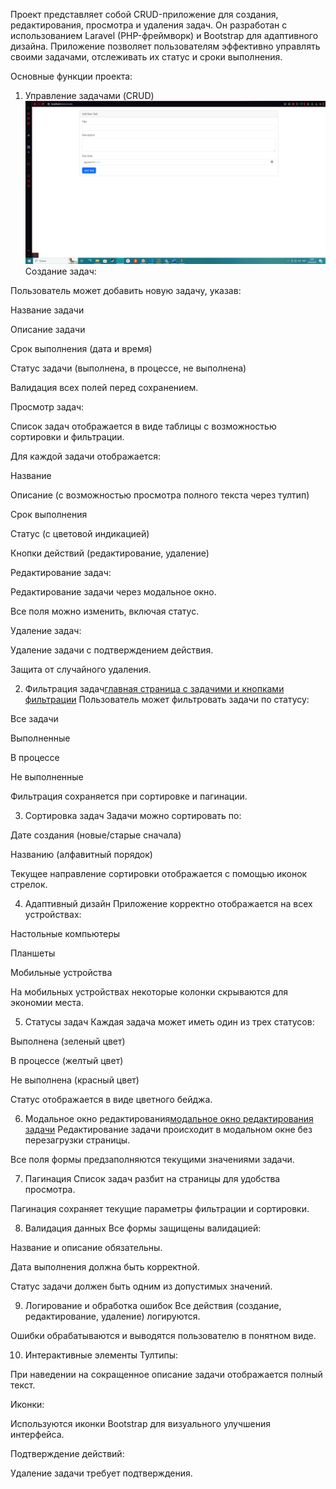 Проект представляет собой CRUD-приложение для создания, редактирования, просмотра и удаления задач. Он разработан с использованием Laravel (PHP-фреймворк) и Bootstrap для адаптивного дизайна. Приложение позволяет пользователям эффективно управлять своими задачами, отслеживать их статус и сроки выполнения.

Основные функции проекта:
1. Управление задачами (CRUD) ![страница создания задачи](./img/img1.png)
Создание задач:

Пользователь может добавить новую задачу, указав:

Название задачи

Описание задачи

Срок выполнения (дата и время)

Статус задачи (выполнена, в процессе, не выполнена)

Валидация всех полей перед сохранением.

Просмотр задач:

Список задач отображается в виде таблицы с возможностью сортировки и фильтрации.

Для каждой задачи отображается:

Название

Описание (с возможностью просмотра полного текста через тултип)

Срок выполнения

Статус (с цветовой индикацией)

Кнопки действий (редактирование, удаление)

Редактирование задач:

Редактирование задачи через модальное окно.

Все поля можно изменить, включая статус.

Удаление задач:

Удаление задачи с подтверждением действия.

Защита от случайного удаления.

2. Фильтрация задач[главная страница с задачими и кнопками фильтрации](./img/img2.png)
Пользователь может фильтровать задачи по статусу:

Все задачи

Выполненные

В процессе

Не выполненные

Фильтрация сохраняется при сортировке и пагинации.

3. Сортировка задач
Задачи можно сортировать по:

Дате создания (новые/старые сначала)

Названию (алфавитный порядок)

Текущее направление сортировки отображается с помощью иконок стрелок.

4. Адаптивный дизайн
Приложение корректно отображается на всех устройствах:

Настольные компьютеры

Планшеты

Мобильные устройства

На мобильных устройствах некоторые колонки скрываются для экономии места.

5. Статусы задач
Каждая задача может иметь один из трех статусов:

Выполнена (зеленый цвет)

В процессе (желтый цвет)

Не выполнена (красный цвет)

Статус отображается в виде цветного бейджа.

6. Модальное окно редактирования[модальное окно редактирования задачи](./img/img3.png)
Редактирование задачи происходит в модальном окне без перезагрузки страницы.

Все поля формы предзаполняются текущими значениями задачи.

7. Пагинация
Список задач разбит на страницы для удобства просмотра.

Пагинация сохраняет текущие параметры фильтрации и сортировки.

8. Валидация данных
Все формы защищены валидацией:

Название и описание обязательны.

Дата выполнения должна быть корректной.

Статус задачи должен быть одним из допустимых значений.

9. Логирование и обработка ошибок
Все действия (создание, редактирование, удаление) логируются.

Ошибки обрабатываются и выводятся пользователю в понятном виде.

10. Интерактивные элементы
Тултипы:

При наведении на сокращенное описание задачи отображается полный текст.

Иконки:

Используются иконки Bootstrap для визуального улучшения интерфейса.

Подтверждение действий:

Удаление задачи требует подтверждения.